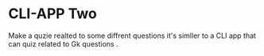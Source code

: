# CLI-APP Two

Make a quzie realted to some diffrent questions it's simller to a CLI app that can quiz related to Gk questions . 

